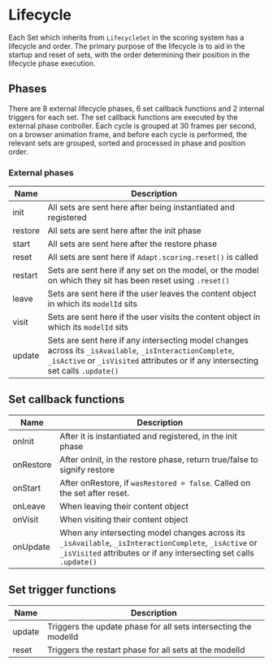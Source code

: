 # Lifecycle
Each Set which inherits from `LifecycleSet` in the scoring system has a lifecycle and order. The primary purpose of the lifecycle is to aid in the startup and reset of sets, with the order determining their position in the lifecycle phase execution.

## Phases
There are 8 external lifecycle phases, 6 set callback functions and 2 internal triggers for each set. The set callback functions are executed by the external phase controller. Each cycle is grouped at 30 frames per second, on a browser animation frame, and before each cycle is performed, the relevant sets are grouped, sorted and processed in phase and position order.

### External phases
| Name | Description |
| --- | --- |
| init | All sets are sent here after being instantiated and registered |
| restore | All sets are sent here after the init phase |
| start | All sets are sent here after the restore phase |
| reset | All sets are sent here if `Adapt.scoring.reset()` is called |
| restart | Sets are sent here if any set on the model, or the model on which they sit has been reset using `.reset()` |
| leave | Sets are sent here if the user leaves the content object in which its `modelId` sits |
| visit | Sets are sent here if the user visits the content object in which its `modelId` sits |
| update | Sets are sent here if any intersecting model changes across its `_isAvailable`, `_isInteractionComplete`, `_isActive` or `_isVisited` attributes or if any intersecting set calls `.update()` |

## Set callback functions
| Name | Description |
| --- | --- |
| onInit | After it is instantiated and registered, in the init phase |
| onRestore | After onInit, in the restore phase, return true/false to signify restore |
| onStart | After onRestore, if `wasRestored = false`. Called on the set after reset. |
| onLeave | When leaving their content object |
| onVisit | When visiting their content object |
| onUpdate | When any intersecting model changes across its `_isAvailable`, `_isInteractionComplete`, `_isActive` or `_isVisited` attributes or if any intersecting set calls `.update()`  |

## Set trigger functions
| Name | Description |
| --- | --- |
| update | Triggers the update phase for all sets intersecting the modelId |
| reset | Triggers the restart phase for all sets at the modelId |
